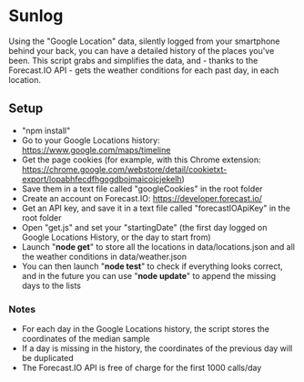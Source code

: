 Sunlog
========

Using the "Google Location" data, silently logged from your smartphone behind your back, you can have a detailed history of the places you've been.
This script grabs and simplifies the data, and - thanks to the Forecast.IO API - gets the weather conditions for each past day, in each location.


## Setup

- "npm install"
- Go to your Google Locations history: https://www.google.com/maps/timeline
- Get the page cookies (for example, with this Chrome extension: https://chrome.google.com/webstore/detail/cookietxt-export/lopabhfecdfhgogdbojmaicoicjekelh)
- Save them in a text file called "googleCookies" in the root folder
- Create an account on Forecast.IO: https://developer.forecast.io/
- Get an API key, and save it in a text file called "forecastIOApiKey" in the root folder
- Open "get.js" and set your "startingDate" (the first day logged on Google Locations History, or the day to start from)
- Launch "**node get**" to store all the locations in data/locations.json and all the weather conditions in data/weather.json
- You can then launch "**node test**" to check if everything looks correct, and in the future you can use "**node update**" to append the missing days to the lists


### Notes

- For each day in the Google Locations history, the script stores the coordinates of the median sample
- If a day is missing in the history, the coordinates of the previous day will be duplicated
- The Forecast.IO API is free of charge for the first 1000 calls/day
